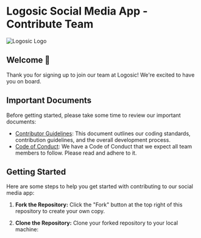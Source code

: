# Logosic Social Media App - Contribute Team

![Logosic Logo](https://github.com/Logosic-Inc/.github/assets/107327227/a6cd8132-3f3c-4272-b5dd-5a10a1180612)

## Welcome 👋

Thank you for signing up to join our team at Logosic! We're excited to have you on board.

## Important Documents

Before getting started, please take some time to review our important documents:

- [Contributor Guidelines](link_to_contributor_guidelines.md): This document outlines our coding standards, contribution guidelines, and the overall development process.
- [Code of Conduct](link_to_code_of_conduct.md): We have a Code of Conduct that we expect all team members to follow. Please read and adhere to it.

## Getting Started

Here are some steps to help you get started with contributing to our social media app:

1. **Fork the Repository:** Click the "Fork" button at the top right of this repository to create your own copy.

2. **Clone the Repository:** Clone your forked repository to your local machine:

